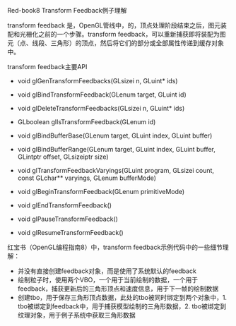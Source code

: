 Red-book8 Transform Feedback例子理解

transform feedback 是，OpenGL管线中，的，顶点处理阶段结束之后，图元装配和光栅化之前的一个步骤。transform feedback，可以重新捕获即将装配为图元（点、线段、三角形）的顶点，然后将它们的部分或全部属性传递到缓存对象中。

transform feedback主要API

- void glGenTransformFeedbacks(GLsizei n, GLuint* ids)
- void glBindTransformFeedback(GLenum target, GLuint id)
- void glDeleteTransformFeedbacks(GLsizei n, GLuint* ids)
- GLboolean glIsTransformFeedback(GLenum id)

- void glBindBufferBase(GLenum target, GLuint index, GLuint buffer)
- void glBindBufferRange(GLenum target, GLuint index, GLuint buffer, GLintptr offset, GLsizeiptr size)

- void glTransformFeedbackVaryings(GLuint program, GLsizei count, const GLchar** varyings, GLenum bufferMode)
- void glBeginTransformFeedback(GLenum primitiveMode)
- void glEndTransformFeedback()
- void glPauseTransformFeedback()
- void glResumeTransformFeedback()

红宝书（OpenGL编程指南8）中，transform feedback示例代码中的一些细节理解：  

- 并没有直接创建feedback对象，而是使用了系统默认的feedback  
- 绘制粒子时，使用两个VBO，一个用于当前绘制的数据，一个用于feedback，捕获更新后的三角形顶点和速度信息，用于下一帧的绘制数据
- 创建tbo，用于保存三角形顶点数据，此处的tbo被同时绑定到两个对象中，1. tbo被绑定到feedback中，用于捕获模型绘制的三角形数据，2. tbo被绑定到纹理对象，用于例子系统中获取三角形数据



